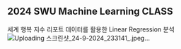 ## 2024 SWU Machine Learning CLASS
세계 행복 지수 리포트 데이터를 활용한 Linear Regression 분석
![Uploading 스크린샷_24-9-2024_233141_.jpeg…]()
